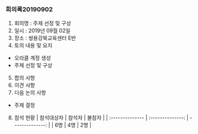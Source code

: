 ### 회의록20190902

1. 회의명 : 주제 선정 및 구상
2. 일시 : 2019년 09월 02일
3. 장소 : 쌍용강북교육센터 E반
4. 토의 내용 및 요지
  - 오라클 계정 생성
  - 주제 선정 및 구상
5. 합의 사항
6. 이견 사항
7. 다음 논의 사항
  - 주제 결정
8. 참석 현황
| 참석대상자 | 참석자 | 불참자 |
| :-------------- | :--------------: | --------------: |
| 6명            |        4명      |              2명 |

